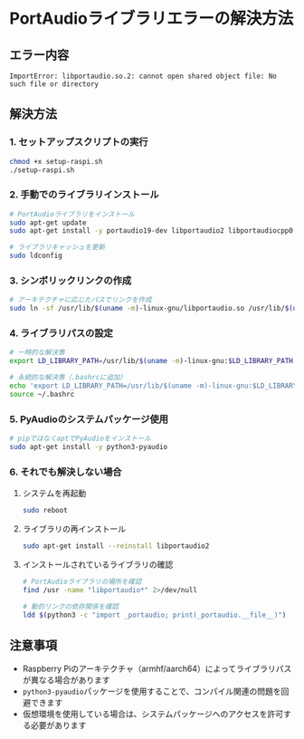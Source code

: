 # PortAudioライブラリエラーの解決方法

## エラー内容
```
ImportError: libportaudio.so.2: cannot open shared object file: No such file or directory
```

## 解決方法

### 1. セットアップスクリプトの実行
```bash
chmod +x setup-raspi.sh
./setup-raspi.sh
```

### 2. 手動でのライブラリインストール
```bash
# PortAudioライブラリをインストール
sudo apt-get update
sudo apt-get install -y portaudio19-dev libportaudio2 libportaudiocpp0

# ライブラリキャッシュを更新
sudo ldconfig
```

### 3. シンボリックリンクの作成
```bash
# アーキテクチャに応じたパスでリンクを作成
sudo ln -sf /usr/lib/$(uname -m)-linux-gnu/libportaudio.so /usr/lib/$(uname -m)-linux-gnu/libportaudio.so.2
```

### 4. ライブラリパスの設定
```bash
# 一時的な解決策
export LD_LIBRARY_PATH=/usr/lib/$(uname -m)-linux-gnu:$LD_LIBRARY_PATH

# 永続的な解決策（.bashrcに追加）
echo 'export LD_LIBRARY_PATH=/usr/lib/$(uname -m)-linux-gnu:$LD_LIBRARY_PATH' >> ~/.bashrc
source ~/.bashrc
```

### 5. PyAudioのシステムパッケージ使用
```bash
# pipではなくaptでPyAudioをインストール
sudo apt-get install -y python3-pyaudio
```

### 6. それでも解決しない場合
1. システムを再起動
   ```bash
   sudo reboot
   ```

2. ライブラリの再インストール
   ```bash
   sudo apt-get install --reinstall libportaudio2
   ```

3. インストールされているライブラリの確認
   ```bash
   # PortAudioライブラリの場所を確認
   find /usr -name "libportaudio*" 2>/dev/null
   
   # 動的リンクの依存関係を確認
   ldd $(python3 -c "import _portaudio; print(_portaudio.__file__)")
   ```

## 注意事項
- Raspberry Piのアーキテクチャ（armhf/aarch64）によってライブラリパスが異なる場合があります
- `python3-pyaudio`パッケージを使用することで、コンパイル関連の問題を回避できます
- 仮想環境を使用している場合は、システムパッケージへのアクセスを許可する必要があります